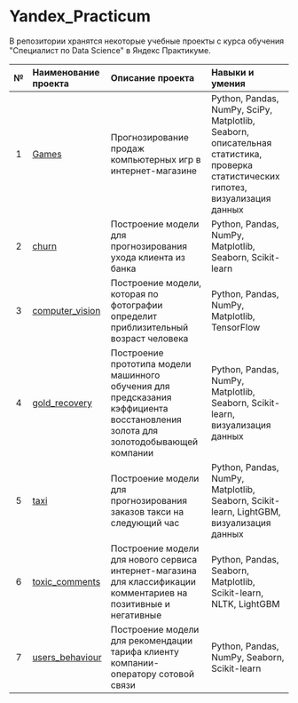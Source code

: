 # Yandex_Practicum
В репозитории хранятся некоторые учебные проекты с курса обучения "Специалист по Data Science" в Яндекс Практикуме.

| № | Наименование проекта | Описание проекта | Навыки и умения |
|:-:|:--------------------|:-----------------|:----------------|
| 1 | [Games](https://github.com/fortuna26/Yandex_Practicum/tree/main/Games)| Прогнозирование продаж компьютерных игр в интернет-магазине | Python, Pandas, NumPy, SciPy, Matplotlib, Seaborn, описательная статистика, проверка статистических гипотез, визуализация данных |
| 2 | [churn](https://github.com/fortuna26/Yandex_Practicum/tree/main/churn) | Построение модели для прогнозирования ухода клиента из банка | Python, Pandas, NumPy, Matplotlib, Seaborn, Scikit-learn |
| 3 | [computer_vision](https://github.com/fortuna26/Yandex_Practicum/tree/main/computer_vision) | Построение модели, которая по фотографии определит приблизительный возраст человека | Python, Pandas, NumPy, Matplotlib, TensorFlow |
| 4 | [gold_recovery](https://github.com/fortuna26/Yandex_Practicum/tree/main/gold_recovery) | Построение прототипа модели машинного обучения для предсказания кэффициента  восстановления золота для золотодобывающей компании | Python, Pandas, NumPy, Matplotlib, Seaborn, Scikit-learn, визуализация данных |
| 5 | [taxi](https://github.com/fortuna26/Yandex_Practicum/tree/main/taxi) | Построение модели для прогнозирования заказов такси на следующий час | Python, Pandas, NumPy, Matplotlib, Seaborn, Scikit-learn, LightGBM, визуализация данных |
| 6 | [toxic_comments](https://github.com/fortuna26/Yandex_Practicum/tree/main/toxic_comments) | Построение модели для нового сервиса интернет-магазина для классификации комментариев на позитивные и негативные | Python, Pandas, Seaborn, Matplotlib, Scikit-learn, NLTK, LightGBM |
| 7 | [users_behaviour](https://github.com/fortuna26/Yandex_Practicum/tree/main/users_behavior) | Построение модели для рекомендации тарифа клиенту компании-оператору сотовой связи | Python, Pandas, NumPy, Seaborn, Scikit-learn |
